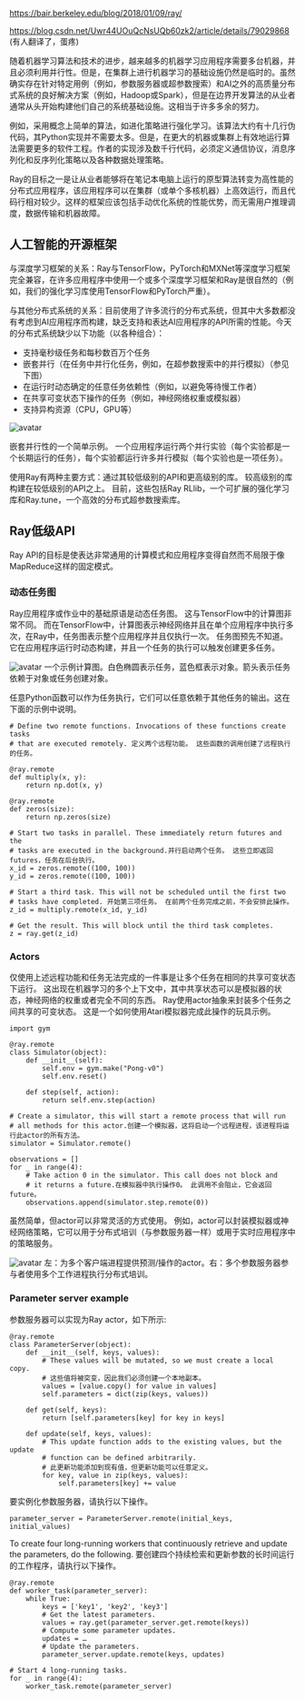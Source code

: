 https://bair.berkeley.edu/blog/2018/01/09/ray/

https://blog.csdn.net/Uwr44UOuQcNsUQb60zk2/article/details/79029868 (有人翻译了，蛋疼)

随着机器学习算法和技术的进步，越来越多的机器学习应用程序需要多台机器，并且必须利用并行性。但是，在集群上进行机器学习的基础设施仍然是临时的。虽然确实存在针对特定用例（例如，参数服务器或超参数搜索）和AI之外的高质量分布式系统的良好解决方案（例如，Hadoop或Spark），但是在边界开发算法的从业者通常从头开始构建他们自己的系统基础设施。这相当于许多多余的努力。

例如，采用概念上简单的算法，如进化策略进行强化学习。该算法大约有十几行伪代码，其Python实现并不需要太多。但是，在更大的机器或集群上有效地运行算法需要更多的软件工程。作者的实现涉及数千行代码，必须定义通信协议，消息序列化和反序列化策略以及各种数据处理策略。

Ray的目标之一是让从业者能够将在笔记本电脑上运行的原型算法转变为高性能的分布式应用程序，该应用程序可以在集群（或单个多核机器）上高效运行，而且代码行相对较少。这样的框架应该包括手动优化系统的性能优势，而无需用户推理调度，数据传输和机器故障。

## 人工智能的开源框架
与深度学习框架的关系：Ray与TensorFlow，PyTorch和MXNet等深度学习框架完全兼容，在许多应用程序中使用一个或多个深度学习框架和Ray是很自然的（例如，我们的强化学习库使用TensorFlow和PyTorch严重）。

与其他分布式系统的关系：目前使用了许多流行的分布式系统，但其中大多数都没有考虑到AI应用程序而构建，缺乏支持和表达AI应用程序的API所需的性能。今天的分布式系统缺少以下功能（以各种组合）：
* 支持毫秒级任务和每秒数百万个任务
* 嵌套并行（在任务中并行化任务，例如，在超参数搜索中的并行模拟）（参见下图）
* 在运行时动态确定的任意任务依赖性（例如，以避免等待慢工作者）
* 在共享可变状态下操作的任务（例如，神经网络权重或模拟器）
* 支持异构资源（CPU，GPU等）

![avatar](https://bair.berkeley.edu/static/blog/ray/task_hier.png)

嵌套并行性的一个简单示例。 一个应用程序运行两个并行实验（每个实验都是一个长期运行的任务），每个实验都运行许多并行模拟（每个实验也是一项任务）。

使用Ray有两种主要方式：通过其较低级别的API和更高级别的库。 较高级别的库构建在较低级别的API之上。 目前，这些包括Ray RLlib，一个可扩展的强化学习库和Ray.tune，一个高效的分布式超参数搜索库。

## Ray低级API
Ray API的目标是使表达非常通用的计算模式和应用程序变得自然而不局限于像MapReduce这样的固定模式。

### 动态任务图
Ray应用程序或作业中的基础原语是动态任务图。 这与TensorFlow中的计算图非常不同。 而在TensorFlow中，计算图表示神经网络并且在单个应用程序中执行多次，在Ray中，任务图表示整个应用程序并且仅执行一次。 任务图预先不知道。 它在应用程序运行时动态构建，并且一个任务的执行可以触发创建更多任务。

![avatar](https://bair.berkeley.edu/static/blog/ray/task_graph.png)
一个示例计算图。白色椭圆表示任务，蓝色框表示对象。箭头表示任务依赖于对象或任务创建对象。

任意Python函数可以作为任务执行，它们可以任意依赖于其他任务的输出。这在下面的示例中说明。
```
# Define two remote functions. Invocations of these functions create tasks
# that are executed remotely. 定义两个远程功能。 这些函数的调用创建了远程执行的任务。

@ray.remote
def multiply(x, y):
    return np.dot(x, y)

@ray.remote
def zeros(size):
    return np.zeros(size)

# Start two tasks in parallel. These immediately return futures and the
# tasks are executed in the background.并行启动两个任务。 这些立即返回futures，任务在后台执行。
x_id = zeros.remote((100, 100))
y_id = zeros.remote((100, 100))

# Start a third task. This will not be scheduled until the first two
# tasks have completed. 开始第三项任务。 在前两个任务完成之前，不会安排此操作。
z_id = multiply.remote(x_id, y_id)

# Get the result. This will block until the third task completes.
z = ray.get(z_id)
```

### Actors
仅使用上述远程功能和任务无法完成的一件事是让多个任务在相同的共享可变状态下运行。 这出现在机器学习的多个上下文中，其中共享状态可以是模拟器的状态，神经网络的权重或者完全不同的东西。 Ray使用actor抽象来封装多个任务之间共享的可变状态。 这是一个如何使用Atari模拟器完成此操作的玩具示例。
```
import gym

@ray.remote
class Simulator(object):
    def __init__(self):
        self.env = gym.make("Pong-v0")
        self.env.reset()

    def step(self, action):
        return self.env.step(action)

# Create a simulator, this will start a remote process that will run
# all methods for this actor.创建一个模拟器，这将启动一个远程进程，该进程将运行此actor的所有方法。
simulator = Simulator.remote()

observations = []
for _ in range(4):
    # Take action 0 in the simulator. This call does not block and
    # it returns a future.在模拟器中执行操作0。 此调用不会阻止，它会返回future。
    observations.append(simulator.step.remote(0))
```
虽然简单，但actor可以非常灵活的方式使用。 例如，actor可以封装模拟器或神经网络策略，它可以用于分布式培训（与参数服务器一样）或用于实时应用程序中的策略服务。

![avatar](https://bair.berkeley.edu/static/blog/ray/param_actor.png)
左：为多个客户端进程提供预测/操作的actor。右：多个参数服务器参与者使用多个工作进程执行分布式培训。

### Parameter server example
参数服务器可以实现为Ray actor，如下所示:
```
@ray.remote
class ParameterServer(object):
    def __init__(self, keys, values):
        # These values will be mutated, so we must create a local copy.
        # 这些值将被突变，因此我们必须创建一个本地副本。
        values = [value.copy() for value in values]
        self.parameters = dict(zip(keys, values))

    def get(self, keys):
        return [self.parameters[key] for key in keys]

    def update(self, keys, values):
        # This update function adds to the existing values, but the update
        # function can be defined arbitrarily.
        # 此更新功能添加到现有值，但更新功能可以任意定义。
        for key, value in zip(keys, values):
            self.parameters[key] += value
```
要实例化参数服务器，请执行以下操作。
```
parameter_server = ParameterServer.remote(initial_keys, initial_values)
```
To create four long-running workers that continuously retrieve and update the parameters, do the following.
要创建四个持续检索和更新参数的长时间运行的工作程序，请执行以下操作。
```
@ray.remote
def worker_task(parameter_server):
    while True:
        keys = ['key1', 'key2', 'key3']
        # Get the latest parameters.
        values = ray.get(parameter_server.get.remote(keys))
        # Compute some parameter updates.
        updates = …
        # Update the parameters.
        parameter_server.update.remote(keys, updates)

# Start 4 long-running tasks.
for _ in range(4):
    worker_task.remote(parameter_server)
```


